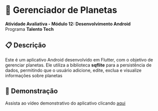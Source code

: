# 🌌 Gerenciador de Planetas  

**Atividade Avaliativa - Módulo 12: Desenvolvimento Android**  
Programa **Talento Tech**



## 📋 Descrição  

Este é um aplicativo Android desenvolvido em Flutter, com o objetivo de gerenciar planetas. Ele utiliza a biblioteca **sqflite** para a persistência de dados, permitindo que o usuário adicione, edite, exclua e visualize informações sobre planetas

## 🎥 Demonstração
Assista ao vídeo demonstrativo do aplicativo clicando [aqui](https://www.capcut.com/sv2/ZSHp7r6VRvND4-K8Smw/)
